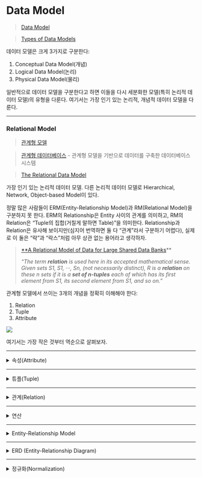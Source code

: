 # Data Model

> [Data Model](https://en.wikipedia.org/wiki/Data_model)
>

> [Types of Data Models](https://opentextbc.ca/dbdesign01/chapter/chapter-4-types-of-database-models/)
>

데이터 모델은 크게 3가지로 구분한다:

1. Conceptual Data Model(개념)
2. Logical Data Model(논리)
3. Physical Data Model(물리)

일반적으로 데이터 모델을 구분한다고 하면 이들을 다시 세분화한 모델(특히 논리적 데이터 모델)의 유형을 다룬다. 여기서는 가장 인기 있는 논리적, 개념적 데이터 모델을 다룬다.

---

### Relational Model

> [관계형 모델](https://ko.wikipedia.org/wiki/관계형_모델)
>

> [관계형 데이터베이스](https://ko.wikipedia.org/wiki/관계형_데이터베이스) - 관계형 모델을 기반으로 데이터를 구축한 데이터베이스 시스템
>

> [The Relational Data Model](https://opentextbc.ca/dbdesign01/chapter/chapter-7-the-relational-data-model/)
>

가장 인기 있는 논리적 데이터 모델. 다른 논리적 데이터 모델로 Hierarchical, Network, Object-based Model이 있다.

정말 많은 사람들이 ERM(Entity-Relationship Model)과 RM(Relational Model)을 구분하지 못 한다. ERM의 Relationship은 Entity 사이의 관계를 의미하고, RM의
Relation은 “Tuple의 집합(거칠게 말하면 Table)”을 의미한다. Relationship과 Relation은 유사해 보이지만(심지어 번역하면 둘 다 “관계”라서 구분하기 어렵다), 실제로 이 둘은
“락”과 “락스”처럼 아무 상관 없는 용어라고 생각하자.

> [**A Relational Model of Data for Large Shared Data Banks](https://web.archive.org/web/20070612235326/http://www.acm.org/classics/nov95/toc.html)**
>
>*“The term **relation** is used here in its accepted mathematical sense. Given sets S1, S1, ···, Sn, (not necessarily
> distinct), R is a **relation** on these n sets if it is a **set of n-tuples** each of which has its first element from
> S1, its second element from S1, and so on.”*
>


관계형 모델에서 쓰이는 3개의 개념을 정확히 이해해야 한다:

1. Relation
2. Tuple
3. Attribute

![](https://upload.wikimedia.org/wikipedia/commons/7/7c/Relational_database_terms.svg)

여기서는 가장 작은 것부터 역순으로 살펴보자.

---
<details><summary>속성(Attribute)</summary>

### 속성(Attribute)

속성은 이름과 타입으로 구성된다. 이름은 집합 안에서 유일해야 한다.

예를 들면,

- 이름/문자열
- 나이/정수
- 성별/문자

이런 게 속성이다.

대개는 Column으로 구현된다.

</details>


---
<details><summary>튜플(Tuple)</summary>

### 튜플(Tuple)

(속성, 값) 쌍의 집합. 하나의 집합에서 속성 이름은 유일하기 때문에, 속성 이름은 겹치지 않는다.

예를 들면 다음과 같다:

```
{ (이름/문자열, 견우), (나이/정수, 13), (성별/문자, 남) }
```

대개는 Row, Record로 구현된다.

튜플은 집합이기 때문에 중복을 허용하지 않지만, 대부분의 RDBMS는 중복을 허용한다. 그리고 RDBMS는 NULL도 허용한다.


</details>


---

<details><summary>관계(Relation)</summary>

### 관계(Relation)

> [Relational Model](https://en.wikipedia.org/wiki/Relational_model)
>

> [Relation (Database)](https://en.wikipedia.org/wiki/Relation_(database))
>

(속성의 집합, 튜플의 집합) 쌍. 속성의 집합을 heading, 튜플의 집합을 body라고 구분한다. 그냥 관계는 “튜플의 집합”이라고 할 수도 있다.

예를 들면 다음과 같다:

```
(
	// Heading
	{ 이름/문자열, 나이/정수, 성별/문자 },

	// Body
	{
		{ (이름/문자열, 견우), (나이/정수, 13), (성별/문자, 남) },
		{ (이름/문자열,직녀), (나이/정수, 12), (성별/문자, 여) }
	}
)
```

관계는 시간에 따라 변하기 때문에, 관계 변수(Relation Value)란 개념을 구분해서 사용할 수 있다.

대개는 Table로 구현되고, 속성 집합을 Schema로 표현한다.


</details>

---
<details><summary>연산</summary>

### 연산

> [관계대수](https://ko.wikipedia.org/wiki/관계대수)
>

하나 이상의 Relation으로 새로운 Relation을 만들 수 있다.

산술 연산의 경우 1 + 2 같은 산술 표현식으로 1과 2라는 두 개의 정수의 덧셈 연산을 표현할 수 있고, 이를 계산(평가)하면 3이라는 새로운 정수를 얻을 수 있다. Relation도 마찬가지로 여러 연산을 통해
새로운 Relation을 얻을 수 있다.

- 단항 연산: Selection, Projection, Rename, …
- 이항 연산: Cartesian Product, Set Union, Set Difference, …

여기서는 대표적인 연산 몇 가지만 알아보자.

---

### Projection

원하는 Attribute을 포함하는 Pair로 Tuple을 구성.

SQL에선 SELECT절 바로 뒤에 속성 이름을 나열하는 방식으로 표현할 수 있다.

```sql
*
*
SELECT name, age, gender * *
FROM people;
```

특별히 속성을 제한하고 싶지 않다면 그냥 와일드카드(*)를 쓰면 된다.

```sql
*
*
SELECT * * *
FROM people;
```

---

### Selection

주어진 술어(거칠게 말하면 “조건”)를 만족하는 Tuple만 선택.

SQL에선 SELECT문의 WHERE절로 술어를 표현할 수 있다.

```sql
SELECT name, age, gender
FROM people **
WHERE age < 13;
*
*
```

---

### Cartesian Product

> [곱집합](https://ko.wikipedia.org/wiki/곱집합)
>

Relation의 Cartesian Product는 원래 의미와 다르다. 원래는 각 요소의 쌍을 요소로 취하지만(x와 y가 있다면 (x, y)를 새로운 요소로 사용), 관계 대수에서는 그냥 Tuple을 합친다.

SQL에선 그냥 FROM 뒤에 관계(SQL에선 Table) 이름을 나열하면 된다.

```sql
SELECT *
           * *
FROM r1,
     r2;
*
*
```

대부분은 Cartesian Product를 그대로 사용하지 않고 Selection과 함께 사용하는데, 이를 Join이라고 한다.

견우, 직녀 등 사람을 다루는 관계 people이 있고, 각 사람이 소유한 물건을 다루는 관계 items가 있을 때, 사람의 이름(name)을 키로 사용한다면 다음과 같이 표현할 수 있다.

> ***σpeople.name = items.person_name(people × items)***

**σ** = Selection
**×** = Cartesian Product
>

SQL로 표현하면 다음과 같다. 속성 이름이 겹칠 경우엔 관계(SQL에선 Table) 이름과 마침표를 써서 특정해줄 수 있다. 속성 이름을 바꿔주기 위해 AS도 함께 써주자.

```sql
SELECT people.name, age, gender, items.name AS item_name, usage
FROM people, items
WHERE people.name = items.person_name;
```

SQL에선 SELECT와 WHERE로 표현할 수도 있지만, JOIN을 쓰면 편하다.

```sql
SELECT * * people.name * *, age, gender, * * items.name AS item_name**, usage
FROM people
    ** JOIN items
ON people.name = items.person_name;
*
*
```

아무 것도 소유하지 않은 사람을 포함시키고 싶다면 OUTER JOIN을 사용하면 된다.

```sql
SELECT people.name, age, gender, items.name AS item_name, usage
FROM people
    ** LEFT OUTER JOIN items
ON people.name = items.person_name**;
```

누구도 소유하지 않은 아이템을 포함시키고 싶다면 LEFT 대신 RIGHT를 쓰면 된다. 하지만 이렇게 쓰지 않는 걸 추천한다(SELECT - FROM items로 아이템에 방점을 찍는 게 더 낫다).

```sql
SELECT people.name, age, gender, items.name AS item_name, usage
FROM people
    ** RIGHT OUTER JOIN items
ON people.name = items.person_name**;
```

실제로는 사람이 아니라 아이템에 방점이 찍히는 경우가 대부분이라 그냥 조인도 다음과 같이 쓸 때가 많다.

```sql
SELECT items.name AS name, usage, people.gender
FROM items
    JOIN people
ON items.person_name = people.name;
```

</details>

---
<details><summary>Entity-Relationship Model</summary>

### Entity-Relationship Model

> [Entity-Relationship Model](https://en.wikipedia.org/wiki/Entity–relationship_model)
>

> [The Entity Relationship Data Model](https://opentextbc.ca/dbdesign01/chapter/chapter-8-entity-relationship-model/)
>

가장 인기 있는 개념적 데이터 모델.

ER 모델에서 Entity는 개별적으로 다룰 수 있는 데이터를 의미하며, Entity Type은 같은 Attributes를 가진 Entity의 집합이다(OOP의 Class와 유사하다). ERD 등을 그릴 때 쓰이는
건 Entity Type이다(Class Diagram을 떠올려보자).

참고로 OOP, DDD에선 Entity를 연속성과 식별성이 있는 객체란 의미로 사용한다. 똑같이 Entity란 표현을 쓰지만 실제로는 완전히 다른 의미를 갖는다. 데이터 모델링과 객체 모델링은 목표도 다르고, 용어,
원칙 등도 다르니 주의하자.

다시 강조하면, ER 모델에서 Relationship은 Entity 사이의 관계를 의미한다. 또 다시 강조하면, 관계형 데이터베이스의 관계(Relation)를 ERM의 관계(Relationship)로 잘못 알고 있는
경우가 정말 많다. 주의할 것!


</details>

---
<details><summary>ERD (Entity-Relationship Diagram)</summary>

## ERD (Entity-Relationship Diagram)

> [ER Diagram MMORPG](https://commons.wikimedia.org/wiki/File:ER_Diagram_MMORPG.png)
>

> [Cardinality (data modeling)](https://en.wikipedia.org/wiki/Cardinality_(data_modeling))
>

개념적 데이터 모델인 ER 모델을 시각화하는 (엄청나게 인기 있는) 방법. 논리적 설계에 들어가기 전에 그려보면 도움이 된다.

도구나 표기법에 집착하지 말고, 모델을 검증하는 도구로 활용할 것! 엔티티를 발견(!)하고, 적정하게 재배치하는 것만으로도 많은 통찰을 얻을 수 있다. 기계적으로 스키마 변환 작업만 하거나, 한번 정하고 수정하지
않는 건 추천하지 않는다.

현업에서는 마름모로 표시하는 Relationship을 생략할 때가 많은데, 처음에는 꼭 그려보자. “말이 되는” 설계가 되도록 연습할 것.

Crow's Foot Notation을 쓰더라도 Relationship을 꼬박꼬박 써줄 수도 있다.

→ [ERD-artist-performs-song](https://commons.wikimedia.org/wiki/File:ERD-artist-performs-song.svg)

</details>

---

<details><summary>정규화(Normalization)</summary>

![](https://galaktika-soft.com/wp-content/uploads/2019/07/The-concept-of-data-processing-1.jpg)

정규화는 관계형 데이터베이스 설계에서 중복을 최소화하고 데이터의 일관성을 유지하기 위한 프로세스입니다. 데이터의 저장 및 관리를 효율적으로 하기 위해 테이블을 구조화하는 과정으로, 주로 이상현상(Anomalies)을
방지하고 데이터 일관성을 유지하기 위해 사용됩니다. 이상현상에는 삽입 이상(Insertion Anomaly), 삭제 이상(Deletion Anomaly), 갱신 이상(Update Anomaly)이 포함됩니다.

정규화는 주로 다음의 정규형에 따라 수행됩니다:

1. **제1정규형(1NF):** 각 열은 원자적인 값을 가져야 합니다. 즉, 모든 속성의 도메인이 원자값(더 이상 나눌 수 없는 최소한의 단위)이어야 합니다.

2. **제2정규형(2NF):** 모든 비주요 속성이 주요 속성에 대해 완전 함수 종속이어야 합니다. 이는 부분 함수 종속을 방지합니다.

3. **제3정규형(3NF):** 모든 속성이 주요 속성에 대해 이행적 함수 종속이 아니어야 합니다. 이는 이중 특성을 방지합니다.

4. **보이스-코드 정규형(BCNF):** 모든 결정자가 후보키이어야 합니다. 이는 다치 종속을 방지합니다.

5. **제4정규형(4NF):** 다치 종속이 없어야 합니다. 즉, 다치 종속 관계에서 발생할 수 있는 문제를 해결합니다.

6. **제5정규형(5NF):** 조인 종속이 없어야 합니다. 즉, 조인 연산을 통해 얻을 수 있는 정보는 이미 테이블에 저장되어 있어야 합니다.

이러한 정규화 단계를 통해 데이터 중복을 최소화하고 데이터의 일관성을 유지하며, 데이터베이스의 효율성을 향상시킬 수 있습니다.

**관계형 데이터베이스와 정규화의 관계:**

- **데이터 중복 감소:** 정규화를 통해 테이블을 분해하면서 중복 데이터를 최소화할 수 있습니다. 이는 저장 공간을 절약하고 데이터 일관성을 높이는 데 도움이 됩니다.

- **검색 및 갱신의 효율성 향상:** 정규화된 테이블은 작은 단위로 구성되어 있으므로 쿼리 실행 시에 데이터 검색과 갱신이 빠릅니다.

- **이상현상 방지:** 정규화는 이상현상을 방지하여 데이터의 일관성을 유지합니다. 이상현상이 발생하면 데이터의 무결성이 깨질 수 있습니다.

- **설계의 유연성:** 정규화를 통해 데이터를 더 작은 단위로 분해하면서 테이블 간의 관계를 명확하게 정의할 수 있습니다. 이는 데이터베이스 스키마의 유연성을 제공합니다.

그러나 지나치게 많은 정규화는 쿼리 성능을 떨어뜨릴 수 있으며, 실제 사용 사례에 맞게 적절한 정규화 수준을 선택하는 것이 중요합니다.

</details>